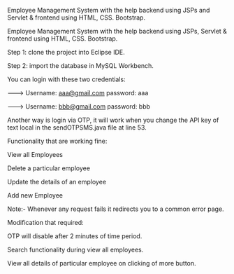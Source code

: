 Employee Management System with the help backend using JSPs and Servlet & frontend using HTML, CSS. Bootstrap.









Employee Management System with the help backend using JSPs, Servlet & frontend using HTML, CSS. Bootstrap.

Step 1: clone the project into Eclipse IDE.

Step 2: import the database in MySQL Workbench.

You can login with these two credentials:

---> Username: aaa@gmail.com password: aaa

---> Username: bbb@gmail.com password: bbb

Another way is login via OTP, it will work when you change the API key of text local in the sendOTPSMS.java file at line 53.

Functionality that are working fine:

View all Employees

Delete a particular employee

Update the details of an employee

Add new Employee

Note:- Whenever any request fails it redirects you to a common error page.

Modification that required:

OTP will disable after 2 minutes of time period.

Search functionality during view all employees.

View all details of particular employee on clicking of more button.
